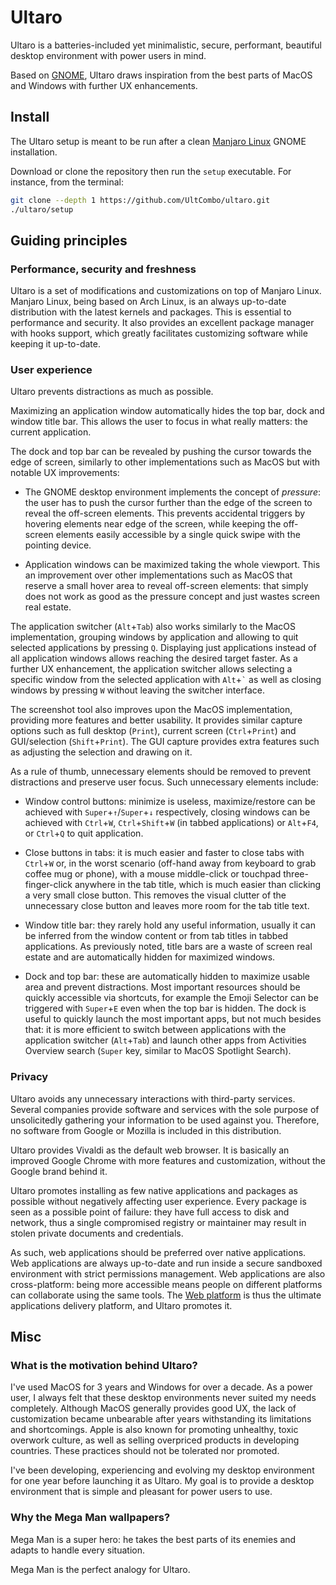 # Ultaro

Ultaro is a batteries-included yet minimalistic, secure, performant, beautiful desktop environment with power users in mind.

Based on [GNOME](https://www.gnome.org/gnome-3/), Ultaro draws inspiration from the best parts of MacOS and Windows with further UX enhancements.

## Install

The Ultaro setup is meant to be run after a clean [Manjaro Linux](https://manjaro.org/get-manjaro/) GNOME installation.

Download or clone the repository then run the `setup` executable. For instance, from the terminal:

```sh
git clone --depth 1 https://github.com/UltCombo/ultaro.git
./ultaro/setup
```

## Guiding principles

### Performance, security and freshness

Ultaro is a set of modifications and customizations on top of Manjaro Linux. Manjaro Linux, being based on Arch Linux, is an always up-to-date distribution with the latest kernels and packages. This is essential to performance and security. It also provides an excellent package manager with hooks support, which greatly facilitates customizing software while keeping it up-to-date.

### User experience

Ultaro prevents distractions as much as possible.

Maximizing an application window automatically hides the top bar, dock and window title bar. This allows the user to focus in what really matters: the current application.

The dock and top bar can be revealed by pushing the cursor towards the edge of screen, similarly to other implementations such as MacOS but with notable UX improvements:

- The GNOME desktop environment implements the concept of *pressure*: the user has to push the cursor further than the edge of the screen to reveal the off-screen elements. This prevents accidental triggers by hovering elements near edge of the screen, while keeping the off-screen elements easily accessible by a single quick swipe with the pointing device.

- Application windows can be maximized taking the whole viewport. This an improvement over other implementations such as MacOS that reserve a small hover area to reveal off-screen elements: that simply does not work as good as the pressure concept and just wastes screen real estate.

The application switcher (`Alt`+`Tab`) also works similarly to the MacOS implementation, grouping windows by application and allowing to quit selected applications by pressing `Q`. Displaying just applications instead of all application windows allows reaching the desired target faster. As a further UX enhancement, the application switcher allows selecting a specific window from the selected application with `Alt`+`` ` `` as well as closing windows by pressing `W` without leaving the switcher interface.

The screenshot tool also improves upon the MacOS implementation, providing more features and better usability. It provides similar capture options such as full desktop (`Print`), current screen (`Ctrl`+`Print`) and GUI/selection (`Shift`+`Print`). The GUI capture provides extra features such as adjusting the selection and drawing on it.

As a rule of thumb, unnecessary elements should be removed to prevent distractions and preserve user focus. Such unnecessary elements include:

- Window control buttons: minimize is useless, maximize/restore can be achieved with `Super`+`↑`/`Super`+`↓` respectively, closing windows can be achieved with `Ctrl`+`W`, `Ctrl`+`Shift`+`W` (in tabbed applications) or `Alt`+`F4`, or `Ctrl`+`Q` to quit application.

- Close buttons in tabs: it is much easier and faster to close tabs with `Ctrl`+`W` or, in the worst scenario (off-hand away from keyboard to grab coffee mug or phone), with a mouse middle-click or touchpad three-finger-click anywhere in the tab title, which is much easier than clicking a very small close button. This removes the visual clutter of the unnecessary close button and leaves more room for the tab title text.

- Window title bar: they rarely hold any useful information, usually it can be inferred from the window content or from tab titles in tabbed applications. As previously noted, title bars are a waste of screen real estate and are automatically hidden for maximized windows.

- Dock and top bar: these are automatically hidden to maximize usable area and prevent distractions. Most important resources should be quickly accessible via shortcuts, for example the Emoji Selector can be triggered with `Super`+`E` even when the top bar is hidden. The dock is useful to quickly launch the most important apps, but not much besides that: it is more efficient to switch between applications with the application switcher (`Alt`+`Tab`) and launch other apps from Activities Overview search (`Super` key, similar to MacOS Spotlight Search).

### Privacy

Ultaro avoids any unnecessary interactions with third-party services. Several companies provide software and services with the sole purpose of unsolicitedly gathering your information to be used against you. Therefore, no software from Google or Mozilla is included in this distribution.

Ultaro provides Vivaldi as the default web browser. It is basically an improved Google Chrome with more features and customization, without the Google brand behind it.

Ultaro promotes installing as few native applications and packages as possible without negatively affecting user experience. Every package is seen as a possible point of failure: they have full access to disk and network, thus a single compromised registry or maintainer may result in stolen private documents and credentials.

As such, web applications should be preferred over native applications. Web applications are always up-to-date and run inside a secure sandboxed environment with strict permissions management. Web applications are also cross-platform: being more accessible means people on different platforms can collaborate using the same tools. The [Web platform](https://en.wikipedia.org/wiki/Web_platform) is thus the ultimate applications delivery platform, and Ultaro promotes it.

## Misc

### What is the motivation behind Ultaro?

I've used MacOS for 3 years and Windows for over a decade. As a power user, I always felt that these desktop environments never suited my needs completely. Although MacOS generally provides good UX, the lack of customization became unbearable after years withstanding its limitations and shortcomings. Apple is also known for promoting unhealthy, toxic overwork culture, as well as selling overpriced products in developing countries. These practices should not be tolerated nor promoted.

I've been developing, experiencing and evolving my desktop environment for one year before launching it as Ultaro. My goal is to provide a desktop environment that is simple and pleasant for power users to use.

### Why the Mega Man wallpapers?

Mega Man is a super hero: he takes the best parts of its enemies and adapts to handle every situation.

Mega Man is the perfect analogy for Ultaro.
